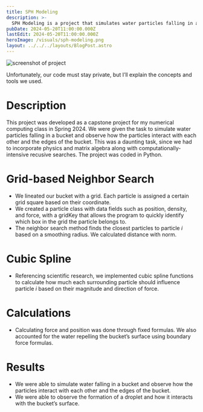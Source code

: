```yaml
---
title: SPH Modeling
description: >-
  SPH Modeling is a project that simulates water particles falling in a bucket and observing how the particles interact with each other and the edges of the bucket.
pubDate: 2024-05-20T11:00:00.000Z
lastEdit: 2024-05-20T11:00:00.000Z
heroImage: /visuals/sph-modeling.png
layout: ../../../layouts/BlogPost.astro
---
```


![screenshot of project](/visuals/sph-modeling.png)

Unfortunately, our code must stay private, but I’ll explain the concepts and tools we used.

# Description

This project was developed as a capstone project for my numerical computing class in Spring 2024. We were given the task to simulate water particles falling in a bucket and observe how the particles interact with each other and the edges of the bucket. This was a daunting task, since we had to incorporate physics and matrix algebra along with computationally-intensive recusive searches. The project was coded in Python.

# Grid-based Neighbor Search

- We lineated our bucket with a grid. Each particle is assigned a certain grid square based on their coordinate.
- We created a particle class with data fields such as position, density, and force, with a gridKey that allows the program to quickly identify which box in the grid the particle belongs to.
- The neighbor search method finds the closest particles to particle *i* based on a smoothing radius. We calculated distance with norm.

# Cubic Spline

- Referencing scientific research, we implemented cubic spline functions to calculate how much each surrounding particle should influence particle *i* based on their magnitude and direction of force.

# Calculations

- Calculating force and position was done through fixed formulas. We also accounted for the water repelling the bucket’s surface using boundary force formulas.

# Results

- We were able to simulate water falling in a bucket and observe how the particles interact with each other and the edges of the bucket.
- We were able to observe the formation of a droplet and how it interacts with the bucket’s surface.

